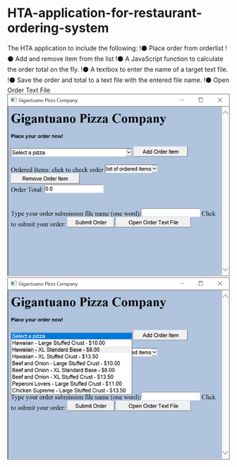 # HTA-application-for-restaurant-ordering-system
The HTA application to include the following:
!⚫ Place order from orderlist
!⚫ Add and remove item from the list
!⚫ A JavaScript function to calculate the order total on the fly.
!⚫ A textbox to enter the name of a target text file.
!⚫ Save the order and total to a text file with the entered file name.
!⚫ Open Order Text File
![svg](https://github.com/qiangnz/HTA-application-for-restaurant-ordering-system/blob/master/Screenshot01.png)
![svg](https://github.com/qiangnz/HTA-application-for-restaurant-ordering-system/blob/master/Screenshot02.png)
